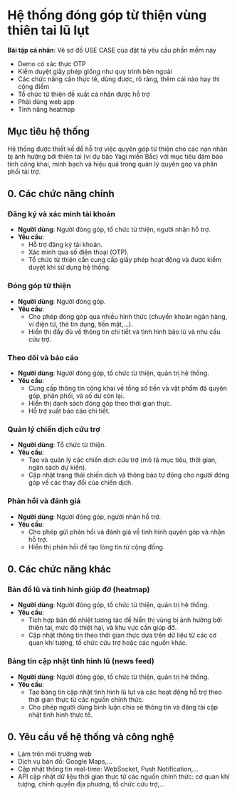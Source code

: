 # Hệ thống đóng góp từ thiện vùng thiên tai lũ lụt

**Bài tập cá nhân**: Vẽ sơ đồ USE CASE của đặt tả yêu cầu phần mềm này

- Demo có xác thực OTP
- Kiểm duyệt giấy phép giống như quy trình bên ngoài
- Các chức năng cần thực tế, dùng được, rõ ràng, thêm cái nào hay thì cộng điểm
- Tổ chức từ thiện đề xuất cá nhân được hỗ trợ
- Phải dùng web app
- Tính năng heatmap

## Mục tiêu hệ thống

Hệ thống được thiết kế để hỗ trợ việc quyên góp từ thiện cho các nạn nhân bị ảnh hưởng bởi thiên tai (ví dụ bão Yagi miền Bắc) với mục tiêu đảm bảo tính công khai, minh bạch và hiệu quả trong quản lý quyên góp và phân phối tài trợ.

## 0. Các chức năng chính

### Đăng ký và xác minh tài khoản
- **Người dùng**: Người đóng góp, tổ chức từ thiện, người nhận hỗ trợ.
- **Yêu cầu**: 
  - Hỗ trợ đăng ký tài khoản.
  - Xác minh qua số điện thoại (OTP).
  - Tổ chức từ thiện cần cung cấp giấy phép hoạt động và được kiểm duyệt khi sử dụng hệ thống.

### Đóng góp từ thiện
- **Người dùng**: Người đóng góp.
- **Yêu cầu**:
  - Cho phép đóng góp qua nhiều hình thức (chuyển khoản ngân hàng, ví điện tử, thẻ tín dụng, tiền mặt,...).
  - Hiển thị đầy đủ về thông tin chi tiết và tình hình bão lũ và nhu cầu cứu trợ.

### Theo dõi và báo cáo
- **Người dùng**: Người đóng góp, tổ chức từ thiện, quản trị hệ thống.
- **Yêu cầu**:
  - Cung cấp thông tin công khai về tổng số tiền và vật phẩm đã quyên góp, phân phối, và số dư còn lại.
  - Hiển thị danh sách đóng góp theo thời gian thực.
  - Hỗ trợ xuất báo cáo chi tiết.

### Quản lý chiến dịch cứu trợ
- **Người dùng**: Tổ chức từ thiện.
- **Yêu cầu**:
  - Tạo và quản lý các chiến dịch cứu trợ (mô tả mục tiêu, thời gian, ngân sách dự kiến).
  - Cập nhật trạng thái chiến dịch và thông báo tự động cho người đóng góp về các thay đổi của chiến dịch.

### Phản hồi và đánh giá
- **Người dùng**: Người đóng góp, người nhận hỗ trợ.
- **Yêu cầu**:
  - Cho phép gửi phản hồi và đánh giá về tình hình quyên góp và nhận hỗ trợ.
  - Hiển thị phản hồi để tạo lòng tin từ cộng đồng.

## 0. Các chức năng khác

### Bản đồ lũ và tình hình giúp đỡ (heatmap)
- **Người dùng**: Người đóng góp, tổ chức từ thiện, quản trị hệ thống.
- **Yêu cầu**:
  - Tích hợp bản đồ nhiệt tương tác để hiển thị vùng bị ảnh hưởng bởi thiên tai, mức độ thiệt hại, và khu vực cần giúp đỡ.
  - Cập nhật thông tin theo thời gian thực dựa trên dữ liệu từ các cơ quan khí tượng, tổ chức cứu trợ hoặc các nguồn khác.

### Bảng tin cập nhật tình hình lũ (news feed)
- **Người dùng**: Người đóng góp, tổ chức từ thiện, quản trị hệ thống.
- **Yêu cầu**:
  - Tạo bảng tin cập nhật tình hình lũ lụt và các hoạt động hỗ trợ theo thời gian thực từ các nguồn chính thức.
  - Cho phép người dùng bình luận chia sẻ thông tin và đăng tải cập nhật tình hình thực tế.

## 0. Yêu cầu về hệ thống và công nghệ

- Làm trên môi trường web
- Dịch vụ bản đồ: Google Maps,...
- Cập nhật thông tin real-time: WebSocket, Push Notification,...
- API cập nhật dữ liệu thời gian thực từ các nguồn chính thức: cơ quan khí tượng, chính quyền địa phương, tổ chức cứu trợ,...
